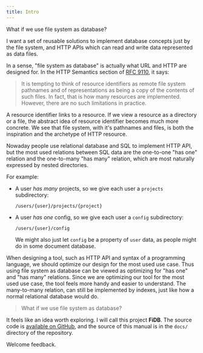 ```yaml
---
title: Intro
---
```


What if we use file system as database?

I want a set of reusable solutions to implement database concepts just
by the file system, and HTTP APIs which can read and write data
represented as data files.

In a sense, "file system as database"
is actually what URL and HTTP are designed for.
In the HTTP Semantics section of
[RFC 9110](https://www.rfc-editor.org/rfc/rfc9110.html),
it says:

> It is tempting to think of resource identifiers as remote file
> system pathnames and of representations as being a copy of the
> contents of such files. In fact, that is how many resources are
> implemented. However, there are no such limitations in practice.

A resource identifier links to a resource.
If we view a resource as a directory or a file,
the abstract idea of resource identifier becomes much more concrete.
We see that file system, with it's pathnames and files, is both the
inspiration and the archetype of HTTP resource.

Nowaday people use relational database and SQL to implement HTTP API,
but the most used relations between SQL data
are the one-to-one "has one" relation
and the one-to-many "has many" relation,
which are most naturally expressed by nested directories.

For example:

- A user _has many_ projects,
  so we give each user a `projects` subdirectory:

  ```
  /users/{user}/projects/{project}
  ```

- A user _has one_ config,
  so we give each user a `config` subdirectory:

  ```
  /users/{user}/config
  ```

  We might also just let `config` be a property of `user` data,
  as people might do in some document database.

When designing a tool, such as HTTP API and syntax of a programming
language, we should optimize our design for the most used use case.
Thus using file system as database can be viewed as optimizing for
"has one" and "has many" relations.  Since we are optimizing our tool
for the most used use case, the tool feels more handy and easier to
understand.  The many-to-many relation, can still be implemented by
indexes, just like how a normal relational database would do.

> What if we use file system as database?

It feels like an idea worth exploring.
I will call this project **FiDB**.
The source code is [available on GitHub](https://github.com/fidb-official/fidb),
and the source of this manual is in the `docs/` directory of the repository.

Welcome feedback.
